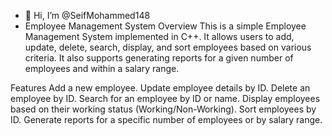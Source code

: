 - 👋 Hi, I’m @SeifMohammed148
- Employee Management System
Overview
This is a simple Employee Management System implemented in C++. It allows users to add, update, delete, search, display, and sort employees based on various criteria. It also supports generating reports for a given number of employees and within a salary range.

Features
Add a new employee.
Update employee details by ID.
Delete an employee by ID.
Search for an employee by ID or name.
Display employees based on their working status (Working/Non-Working).
Sort employees by ID.
Generate reports for a specific number of employees or by salary range.
